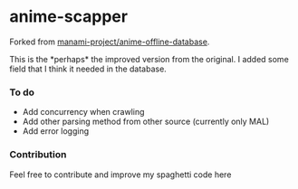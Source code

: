 # anime-scapper
Forked from [manami-project/anime-offline-database](https://github.com/manami-project/anime-offline-database).

This is the \*perhaps\* the improved version from the original. 
I added some field that I think it needed in the database. 

### To do
- Add concurrency when crawling
- Add other parsing method from other source (currently only MAL)
- Add error logging 
  
### Contribution
Feel free to contribute and improve my spaghetti code here
